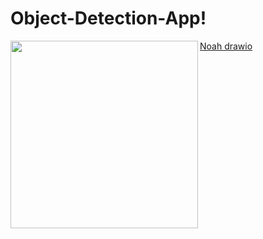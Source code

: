 # Object-Detection-App!

[Noah drawio](https://user-images.githubusercontent.com/47464258/164946998-12bd1b1d-4380-42e3-925d-ca77b627908f.png)
<img align="left" width= 300 src="https://user-images.githubusercontent.com/47464258/164946998-12bd1b1d-4380-42e3-925d-ca77b627908f.png">
